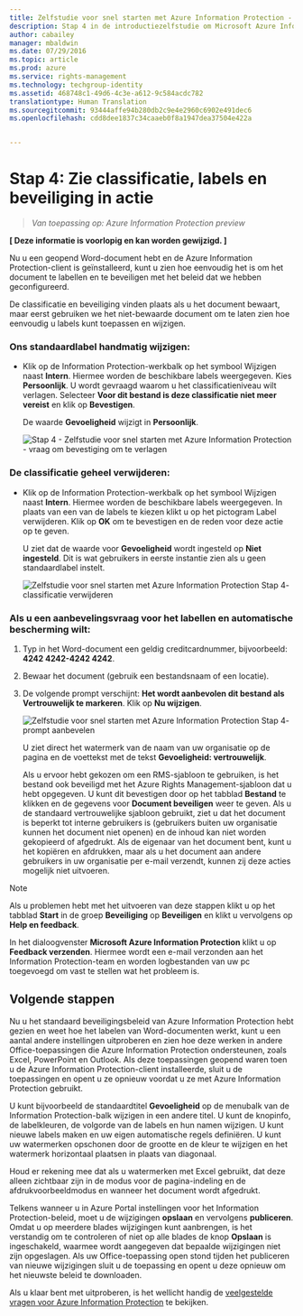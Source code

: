 ```yaml
---
title: Zelfstudie voor snel starten met Azure Information Protection - Stap 4 | Azure Rights Management
description: Stap 4 in de introductiezelfstudie om Microsoft Azure Information Protection snel uit te proberen voor uw organisatie, met slechts 4 stappen die minder dan 15 minuten duren.
author: cabailey
manager: mbaldwin
ms.date: 07/29/2016
ms.topic: article
ms.prod: azure
ms.service: rights-management
ms.technology: techgroup-identity
ms.assetid: 468748c1-49d6-4c3e-a612-9c584acdc782
translationtype: Human Translation
ms.sourcegitcommit: 93444affe94b280db2c9e4e2960c6902e491dec6
ms.openlocfilehash: cdd8dee1837c34caaeb0f8a1947dea37504e422a


---
```


# Stap 4: Zie classificatie, labels en beveiliging in actie 

>*Van toepassing op: Azure Information Protection preview*

**[ Deze informatie is voorlopig en kan worden gewijzigd. ]**

Nu u een geopend Word-document hebt en de Azure Information Protection-client is geïnstalleerd, kunt u zien hoe eenvoudig het is om het document te labellen en te beveiligen met het beleid dat we hebben geconfigureerd.

De classificatie en beveiliging vinden plaats als u het document bewaart, maar eerst gebruiken we het niet-bewaarde document om te laten zien hoe eenvoudig u labels kunt toepassen en wijzigen.

### Ons standaardlabel handmatig wijzigen:

- Klik op de Information Protection-werkbalk op het symbool Wijzigen naast **Intern**. Hiermee worden de beschikbare labels weergegeven. Kies **Persoonlijk**. U wordt gevraagd waarom u het classificatieniveau wilt verlagen. Selecteer **Voor dit bestand is deze classificatie niet meer vereist** en klik op **Bevestigen**.  

    De waarde **Gevoeligheid** wijzigt in **Persoonlijk**.

    ![Stap 4 - Zelfstudie voor snel starten met Azure Information Protection - vraag om bevestiging om te verlagen](../media/confirm-lowering.png)

### De classificatie geheel verwijderen:

- Klik op de Information Protection-werkbalk op het symbool Wijzigen naast **Intern**. Hiermee worden de beschikbare labels weergegeven. In plaats van een van de labels te kiezen klikt u op het pictogram Label verwijderen. Klik op **OK** om te bevestigen en de reden voor deze actie op te geven.  

    U ziet dat de waarde voor **Gevoeligheid** wordt ingesteld op **Niet ingesteld**. Dit is wat gebruikers in eerste instantie zien als u geen standaardlabel instelt.

    ![Zelfstudie voor snel starten met Azure Information Protection Stap 4- classificatie verwijderen](../media/sensitivity-not-set.png)


### Als u een aanbevelingsvraag voor het labellen en automatische bescherming wilt:

1. Typ in het Word-document een geldig creditcardnummer, bijvoorbeeld: **4242 4242-4242 4242**. 

2. Bewaar het document (gebruik een bestandsnaam of een locatie). 

3. De volgende prompt verschijnt: **Het wordt aanbevolen dit bestand als Vertrouwelijk te markeren**. Klik op **Nu wijzigen**.

    ![Zelfstudie voor snel starten met Azure Information Protection Stap 4- prompt aanbevelen](../media/change-now.png)

    U ziet direct het watermerk van de naam van uw organisatie op de pagina en de voettekst met de tekst **Gevoeligheid: vertrouwelijk**. 

    Als u ervoor hebt gekozen om een RMS-sjabloon te gebruiken, is het bestand ook beveiligd met het Azure Rights Management-sjabloon dat u hebt opgegeven. U kunt dit bevestigen door op het tabblad **Bestand** te klikken en de gegevens voor **Document beveiligen** weer te geven. Als u de standaard vertrouwelijke sjabloon gebruikt, ziet u dat het document is beperkt tot interne gebruikers is (gebruikers buiten uw organisatie kunnen het document niet openen) en de inhoud kan niet worden gekopieerd of afgedrukt. Als de eigenaar van het document bent, kunt u het kopiëren en afdrukken, maar als u het document aan andere gebruikers in uw organisatie per e-mail verzendt, kunnen zij deze acties mogelijk niet uitvoeren.

> [!NOTE]
>Als u problemen hebt met het uitvoeren van deze stappen klikt u op het tabblad **Start** in de groep **Beveiliging** op **Beveiligen** en klikt u vervolgens op **Help en feedback**. 
>
>In het dialoogvenster **Microsoft Azure Information Protection** klikt u op **Feedback verzenden**. Hiermee wordt een e-mail verzonden aan het Information Protection-team en worden logbestanden van uw pc toegevoegd om vast te stellen wat het probleem is.

##  Volgende stappen

Nu u het standaard beveiligingsbeleid van Azure Information Protection hebt gezien en weet hoe het labelen van Word-documenten werkt, kunt u een aantal andere instellingen uitproberen en zien hoe deze werken in andere Office-toepassingen die Azure Information Protection ondersteunen, zoals Excel, PowerPoint en Outlook. Als deze toepassingen geopend waren toen u de Azure Information Protection-client installeerde, sluit u de toepassingen en opent u ze opnieuw voordat u ze met Azure Information Protection gebruikt.

U kunt bijvoorbeeld de standaardtitel **Gevoeligheid** op de menubalk van de Information Protection-balk wijzigen in een andere titel. U kunt de knopinfo, de labelkleuren, de volgorde van de labels en hun namen wijzigen. U kunt nieuwe labels maken en uw eigen automatische regels definiëren. U kunt uw watermerken opschonen door de grootte en de kleur te wijzigen en het watermerk horizontaal plaatsen in plaats van diagonaal.

Houd er rekening mee dat als u watermerken met Excel gebruikt, dat deze alleen zichtbaar zijn in de modus voor de pagina-indeling en de afdrukvoorbeeldmodus en wanneer het document wordt afgedrukt.

Telkens wanneer u in Azure Portal instellingen voor het Information Protection-beleid, moet u de wijzigingen **opslaan** en vervolgens **publiceren**. Omdat u op meerdere blades wijzigingen kunt aanbrengen, is het verstandig om te controleren of niet op alle blades de knop **Opslaan** is ingeschakeld, waarmee wordt aangegeven dat bepaalde wijzigingen niet zijn opgeslagen. Als uw Office-toepassing open stond tijden het publiceren van nieuwe wijzigingen sluit u de toepassing en opent u deze opnieuw om het nieuwste beleid te downloaden.

Als u klaar bent met uitproberen, is het wellicht handig de [veelgestelde vragen voor Azure Information Protection](faq.md) te bekijken.




<!--HONumber=Jul16_HO5-->


